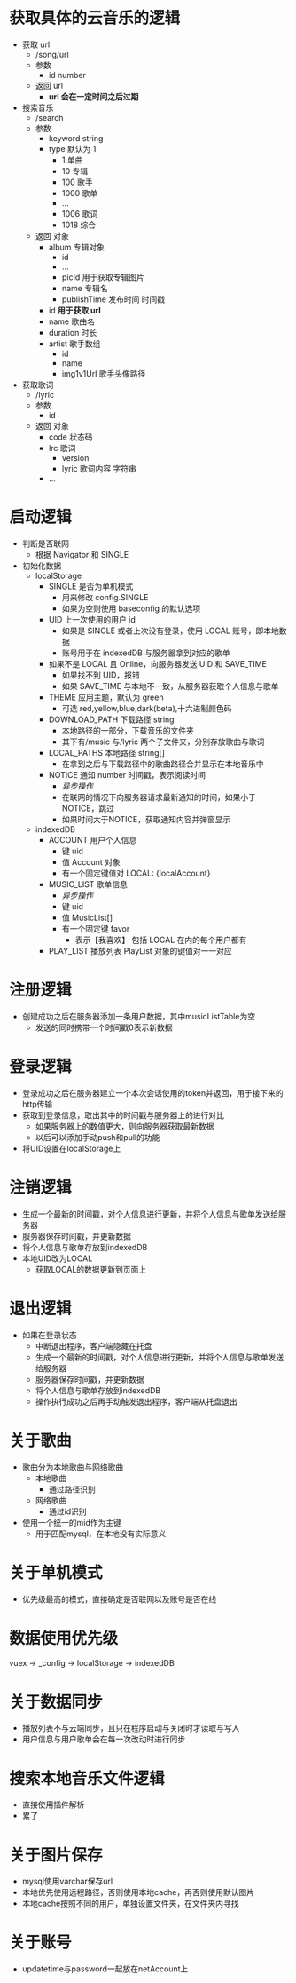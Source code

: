 # 获取具体的云音乐的逻辑

- 获取 url
  - /song/url
  - 参数
    - id number
  - 返回 url
    - **url 会在一定时间之后过期**
- 搜索音乐
  - /search
  - 参数
    - keyword string
    - type 默认为 1
      - 1 单曲
      - 10 专辑
      - 100 歌手
      - 1000 歌单
      - ...
      - 1006 歌词
      - 1018 综合
  - 返回 对象
    - album 专辑对象
      - id
      - ...
      - picId 用于获取专辑图片
      - name 专辑名
      - publishTime 发布时间 时间戳
    - id **用于获取 url**
    - name 歌曲名
    - duration 时长
    - artist 歌手数组
      - id
      - name
      - img1v1Url 歌手头像路径
- 获取歌词
  - /lyric
  - 参数
    - id
  - 返回 对象
    - code 状态码
    - lrc 歌词
      - version
      - lyric 歌词内容 字符串
    - ...

# 启动逻辑

- 判断是否联网
  - 根据 Navigator 和 SINGLE
- 初始化数据
  - localStorage
    - SINGLE 是否为单机模式
      - 用来修改 config.SINGLE
      - 如果为空则使用 baseconfig 的默认选项
    - UID 上一次使用的用户 id
      - 如果是 SINGLE 或者上次没有登录，使用 LOCAL 账号，即本地数据
      - 账号用于在 indexedDB 与服务器拿到对应的歌单
    - 如果不是 LOCAL 且 Online，向服务器发送 UID 和 SAVE_TIME
      - 如果找不到 UID，报错
      - 如果 SAVE_TIME 与本地不一致，从服务器获取个人信息与歌单
    - THEME 应用主题，默认为 green
      - 可选 red,yellow,blue,dark(beta),十六进制颜色码
    - DOWNLOAD_PATH 下载路径 string
      - 本地路径的一部分，下载音乐的文件夹
      - 其下有/music 与/lyric 两个子文件夹，分别存放歌曲与歌词
    - LOCAL_PATHS 本地路径 string[]
      - 在拿到之后与下载路径中的歌曲路径合并显示在本地音乐中
    - NOTICE 通知 number 时间戳，表示阅读时间
      - _异步操作_
      - 在联网的情况下向服务器请求最新通知的时间，如果小于NOTICE，跳过
      - 如果时间大于NOTICE，获取通知内容并弹窗显示
  - indexedDB
    - ACCOUNT 用户个人信息
      - 键 uid
      - 值 Account 对象
      - 有一个固定键值对 LOCAL: {localAccount}
    - MUSIC_LIST 歌单信息
      - _异步操作_
      - 键 uid
      - 值 MusicList[]
      - 有一个固定键 favor
        - 表示【我喜欢】 包括 LOCAL 在内的每个用户都有
    - PLAY_LIST 播放列表 PlayList 对象的键值对一一对应

# 注册逻辑
- 创建成功之后在服务器添加一条用户数据，其中musicListTable为空
  - 发送的同时携带一个时间戳0表示新数据

# 登录逻辑
- 登录成功之后在服务器建立一个本次会话使用的token并返回，用于接下来的http传输
- 获取到登录信息，取出其中的时间戳与服务器上的进行对比
  - 如果服务器上的数值更大，则向服务器获取最新数据
  - 以后可以添加手动push和pull的功能
- 将UID设置在localStorage上

# 注销逻辑
- 生成一个最新的时间戳，对个人信息进行更新，并将个人信息与歌单发送给服务器
- 服务器保存时间戳，并更新数据
- 将个人信息与歌单存放到indexedDB
- 本地UID改为LOCAL
  - 获取LOCAL的数据更新到页面上

# 退出逻辑
- 如果在登录状态
  - 中断退出程序，客户端隐藏在托盘
  - 生成一个最新的时间戳，对个人信息进行更新，并将个人信息与歌单发送给服务器
  - 服务器保存时间戳，并更新数据
  - 将个人信息与歌单存放到indexedDB
  - 操作执行成功之后再手动触发退出程序，客户端从托盘退出


# 关于歌曲
- 歌曲分为本地歌曲与网络歌曲
  - 本地歌曲
    - 通过路径识别
  - 网络歌曲
    - 通过id识别
- 使用一个统一的mid作为主键
  - 用于匹配mysql，在本地没有实际意义

# 关于单机模式
- 优先级最高的模式，直接确定是否联网以及账号是否在线

# 数据使用优先级
vuex -> _config -> localStorage -> indexedDB

# 关于数据同步
- 播放列表不与云端同步，且只在程序启动与关闭时才读取与写入
- 用户信息与用户歌单会在每一次改动时进行同步

# 搜索本地音乐文件逻辑
- 直接使用插件解析
- 累了

# 关于图片保存
- mysql使用varchar保存url
- 本地优先使用远程路径，否则使用本地cache，再否则使用默认图片
- 本地cache按照不同的用户，单独设置文件夹，在文件夹内寻找

# 关于账号
- updatetime与password一起放在netAccount上